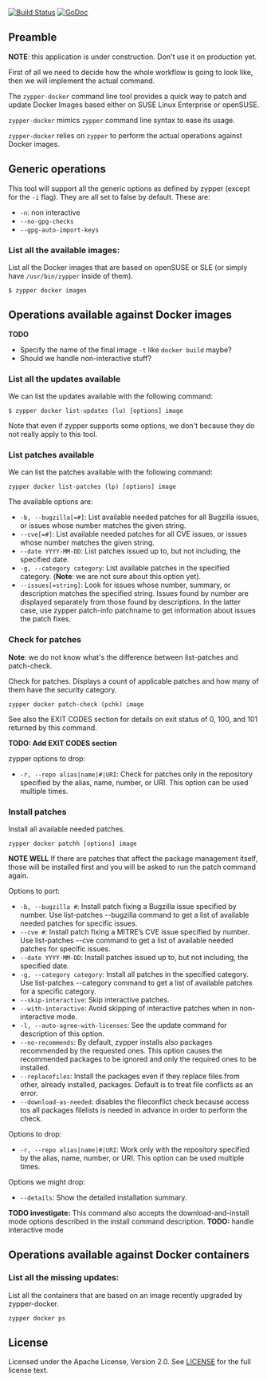 [![Build Status](https://travis-ci.org/SUSE/zypper-docker.svg?branch=master)](https://travis-ci.org/SUSE/zypper-docker)
[![GoDoc](https://godoc.org/github.com/SUSE/zypper-docker?status.png)](https://godoc.org/github.com/SUSE/zypper-docker)

## Preamble

**NOTE**: this application is under construction. Don't use it on production
yet.

First of all we need to decide how the whole workflow is going to look like,
then we will implement the actual command.


The `zypper-docker` command line tool provides a quick way to patch and update
Docker Images based either on SUSE Linux Enterprise or openSUSE.

`zypper-docker` mimics `zypper` command line syntax to ease its usage.

`zypper-docker` relies on `zypper` to perform the actual operations against
Docker images.

## Generic operations

This tool will support all the generic options as defined by zypper (except for
the `-i` flag). They are all set to false by default. These are:

* `-n`: non interactive
* `--no-gpg-checks`
* `--gpg-auto-import-keys`

### List all the available images:

List all the Docker images that are based on openSUSE or SLE (or simply have
`/usr/bin/zypper` inside of them).

```
$ zypper docker images
```

## Operations available against Docker images

**TODO**

  * Specify the name of the final image `-t` like `docker build` maybe?
  * Should we handle non-interactive stuff?


### List all the updates available

We can list the updates available with the following command:

```
$ zypper docker list-updates (lu) [options] image
```

Note that even if zypper supports some options, we don't because they do not
really apply to this tool.

### List patches available

We can list the patches available with the following command:

```
zypper docker list-patches (lp) [options] image
```

The available options are:
* `-b, --bugzilla[=#]`: List available needed patches for all Bugzilla issues,
  or issues whose number matches the given string.
* `--cve[=#]`: List available needed patches for all CVE issues, or issues
  whose number matches the given string.
* `--date YYYY-MM-DD`: List patches issued up to, but not including, the
  specified date.
* `-g, --category category`: List available patches in the specified category.
(**Note**: we are not sure about this option yet).
* `--issues[=string]`: Look for issues whose number, summary, or description
  matches the specified string. Issues found by number are displayed
  separately from those found by descriptions. In the latter case, use zypper
  patch-info patchname to get information about issues the patch fixes.

### Check for patches

**Note**: we do not know what's the difference between list-patches and
patch-check.

Check for patches. Displays a count of applicable patches and how many of them
have the security category.

```
zypper docker patch-check (pchk) image
```

See also the EXIT CODES section for details on exit status of 0, 100, and 101
returned by this command.

**TODO: Add EXIT CODES section**

zypper options to drop:
  * `-r, --repo alias|name|#|URI`: Check for patches only in the repository
    specified by the alias, name, number, or URI. This option can be used
    multiple times.

### Install patches

Install all available needed patches.

```
zypper docker patchh [options] image
```

**NOTE WELL**
If there are patches that affect the package management itself, those will be
installed first and you will be asked to run the patch command again.


Options to port:
  * `-b, --bugzilla #`: Install patch fixing a Bugzilla issue specified by
    number. Use list-patches --bugzilla command to get a list of available
    needed patches for specific issues.
  * `--cve #`: Install patch fixing a MITRE’s CVE issue specified by number.
    Use list-patches --cve command to get a list of available needed patches for
    specific issues.
  * `--date YYYY-MM-DD`: Install patches issued up to, but not including, the
    specified date.
  * `-g, --category category`: Install all patches in the specified category.
    Use list-patches --category command to get a list of available patches for
    a specific category.
  * `--skip-interactive`: Skip interactive patches.
  * `--with-interactive`: Avoid skipping of interactive patches when in
    non-interactive mode.
  * `-l, --auto-agree-with-licenses`: See the update command for description of
    this option.
  * `--no-recommends`: By default, zypper installs also packages recommended by
    the requested ones. This option causes the recommended packages to be
    ignored and only the required ones to be installed.
  * `--replacefiles`: Install the packages even if they replace files from
    other, already installed, packages. Default is to treat file conflicts as an
    error.
  * `--download-as-needed`: disables the fileconflict check because access tos
     all packages filelists is needed in advance in order to perform the check.

Options to drop:
  * `-r, --repo alias|name|#|URI`: Work only with the repository specified by
    the alias, name, number, or URI. This option can be used multiple times.

Options we might drop:
  * `--details`: Show the detailed installation summary.

**TODO investigate:** This command also accepts the download-and-install mode options described in the install command description.
**TODO:** handle interactive mode

## Operations available against Docker containers

### List all the missing updates:

List all the containers that are based on an image recently upgraded by
zypper-docker.

```
zypper docker ps
```

## License

Licensed under the Apache License, Version 2.0. See
[LICENSE](https://gitlab.suse.de/docker/zypper-docker/blob/master/LICENSE) for
the full license text.
